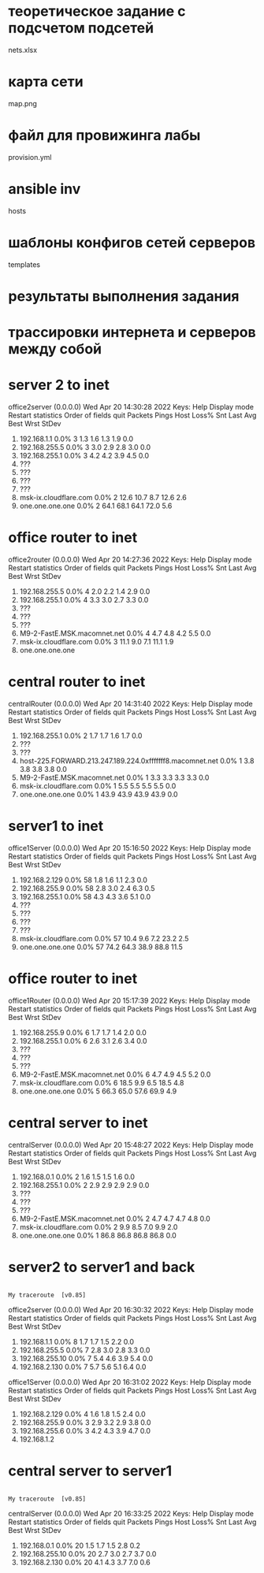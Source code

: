 # теоретическое задание с подсчетом подсетей
nets.xlsx

# карта сети
map.png

# файл для провижинга лабы 
provision.yml

# ansible inv
hosts

# шаблоны конфигов сетей серверов
templates









# результаты выполнения задания

# трассировки интернета и серверов между собой
# server 2 to inet
office2server (0.0.0.0)                                                                                                                                                   Wed Apr 20 14:30:28 2022
Keys:  Help   Display mode   Restart statistics   Order of fields   quit
                                                                                                                                                          Packets               Pings
 Host                                                                                                                                                   Loss%   Snt   Last   Avg  Best  Wrst StDev
 1. 192.168.1.1                                                                                                                                          0.0%     3    1.3   1.6   1.3   1.9   0.0
 2. 192.168.255.5                                                                                                                                        0.0%     3    3.0   2.9   2.8   3.0   0.0
 3. 192.168.255.1                                                                                                                                        0.0%     3    4.2   4.2   3.9   4.5   0.0
 4. ???
 5. ???
 6. ???
 7. ???
 8. msk-ix.cloudflare.com                                                                                                                                0.0%     2   12.6  10.7   8.7  12.6   2.6
 9. one.one.one.one                                                                                                                                      0.0%     2   64.1  68.1  64.1  72.0   5.6



# office router to inet
office2router (0.0.0.0)                                                                                                                                                   Wed Apr 20 14:27:36 2022
Keys:  Help   Display mode   Restart statistics   Order of fields   quit
                                                                                                                                                          Packets               Pings
 Host                                                                                                                                                   Loss%   Snt   Last   Avg  Best  Wrst StDev
 1. 192.168.255.5                                                                                                                                        0.0%     4    2.0   2.2   1.4   2.9   0.0
 2. 192.168.255.1                                                                                                                                        0.0%     4    3.3   3.0   2.7   3.3   0.0
 3. ???
 4. ???
 5. ???
 6. M9-2-FastE.MSK.macomnet.net                                                                                                                          0.0%     4    4.7   4.8   4.2   5.5   0.0
 7. msk-ix.cloudflare.com                                                                                                                                0.0%     3   11.1   9.0   7.1  11.1   1.9
 8. one.one.one.one      
 
# central router to inet 
centralRouter (0.0.0.0)                                                                                                                                                   Wed Apr 20 14:31:40 2022
Keys:  Help   Display mode   Restart statistics   Order of fields   quit
                                                                                                                                                          Packets               Pings
 Host                                                                                                                                                   Loss%   Snt   Last   Avg  Best  Wrst StDev
 1. 192.168.255.1                                                                                                                                        0.0%     2    1.7   1.7   1.6   1.7   0.0
 2. ???
 3. ???
 4. host-225.FORWARD.213.247.189.224.0xfffffff8.macomnet.net                                                                                             0.0%     1    3.8   3.8   3.8   3.8   0.0
 5. M9-2-FastE.MSK.macomnet.net                                                                                                                          0.0%     1    3.3   3.3   3.3   3.3   0.0
 6. msk-ix.cloudflare.com                                                                                                                                0.0%     1    5.5   5.5   5.5   5.5   0.0
 7. one.one.one.one                                                                                                                                      0.0%     1   43.9  43.9  43.9  43.9   0.0


# server1 to inet
office1Server (0.0.0.0)                                                                                                                                                   Wed Apr 20 15:16:50 2022
Keys:  Help   Display mode   Restart statistics   Order of fields   quit
                                                                                                                                                          Packets               Pings
 Host                                                                                                                                                   Loss%   Snt   Last   Avg  Best  Wrst StDev
 1. 192.168.2.129                                                                                                                                        0.0%    58    1.8   1.6   1.1   2.3   0.0
 2. 192.168.255.9                                                                                                                                        0.0%    58    2.8   3.0   2.4   6.3   0.5
 3. 192.168.255.1                                                                                                                                        0.0%    58    4.3   4.3   3.6   5.1   0.0
 4. ???
 5. ???
 6. ???
 7. ???
 8. msk-ix.cloudflare.com                                                                                                                                0.0%    57   10.4   9.6   7.2  23.2   2.5
 9. one.one.one.one                                                                                                                                      0.0%    57   74.2  64.3  38.9  88.8  11.5



# office router to inet
office1Router (0.0.0.0)                                                                                                                                                   Wed Apr 20 15:17:39 2022
Keys:  Help   Display mode   Restart statistics   Order of fields   quit
                                                                                                                                                          Packets               Pings
 Host                                                                                                                                                   Loss%   Snt   Last   Avg  Best  Wrst StDev
 1. 192.168.255.9                                                                                                                                        0.0%     6    1.7   1.7   1.4   2.0   0.0
 2. 192.168.255.1                                                                                                                                        0.0%     6    2.6   3.1   2.6   3.4   0.0
 3. ???
 4. ???
 5. ???
 6. M9-2-FastE.MSK.macomnet.net                                                                                                                          0.0%     6    4.7   4.9   4.5   5.2   0.0
 7. msk-ix.cloudflare.com                                                                                                                                0.0%     6   18.5   9.9   6.5  18.5   4.8
 8. one.one.one.one                                                                                                                                      0.0%     5   66.3  65.0  57.6  69.9   4.9




# central server to inet
centralServer (0.0.0.0)                                                                                                                                                   Wed Apr 20 15:48:27 2022
Keys:  Help   Display mode   Restart statistics   Order of fields   quit
                                                                                                                                                          Packets               Pings
 Host                                                                                                                                                   Loss%   Snt   Last   Avg  Best  Wrst StDev
 1. 192.168.0.1                                                                                                                                          0.0%     2    1.6   1.5   1.5   1.6   0.0
 2. 192.168.255.1                                                                                                                                        0.0%     2    2.9   2.9   2.9   2.9   0.0
 3. ???
 4. ???
 5. ???
 6. M9-2-FastE.MSK.macomnet.net                                                                                                                          0.0%     2    4.7   4.7   4.7   4.8   0.0
 7. msk-ix.cloudflare.com                                                                                                                                0.0%     2    9.9   8.5   7.0   9.9   2.0
 8. one.one.one.one                                                                                                                                      0.0%     1   86.8  86.8  86.8  86.8   0.0


# server2 to server1 and back
                                                                                     My traceroute  [v0.85]
office2server (0.0.0.0)                                                                                                                                                   Wed Apr 20 16:30:32 2022
Keys:  Help   Display mode   Restart statistics   Order of fields   quit
                                                                                                                                                          Packets               Pings
 Host                                                                                                                                                   Loss%   Snt   Last   Avg  Best  Wrst StDev
 1. 192.168.1.1                                                                                                                                          0.0%     8    1.7   1.7   1.5   2.2   0.0
 2. 192.168.255.5                                                                                                                                        0.0%     7    2.8   3.0   2.8   3.3   0.0
 3. 192.168.255.10                                                                                                                                       0.0%     7    5.4   4.6   3.9   5.4   0.0
 4. 192.168.2.130                                                                                                                                        0.0%     7    5.7   5.6   5.1   6.4   0.0


office1Server (0.0.0.0)                                                                                                                                                   Wed Apr 20 16:31:02 2022
Keys:  Help   Display mode   Restart statistics   Order of fields   quit
                                                                                                                                                          Packets               Pings
 Host                                                                                                                                                   Loss%   Snt   Last   Avg  Best  Wrst StDev
 1. 192.168.2.129                                                                                                                                        0.0%     4    1.6   1.8   1.5   2.4   0.0
 2. 192.168.255.9                                                                                                                                        0.0%     3    2.9   3.2   2.9   3.8   0.0
 3. 192.168.255.6                                                                                                                                        0.0%     3    4.2   4.3   3.9   4.7   0.0
 4. 192.168.1.2    
 
 
# central server to server1
                                                                                      My traceroute  [v0.85]
centralServer (0.0.0.0)                                                                                                                                                   Wed Apr 20 16:33:25 2022
Keys:  Help   Display mode   Restart statistics   Order of fields   quit
                                                                                                                                                          Packets               Pings
 Host                                                                                                                                                   Loss%   Snt   Last   Avg  Best  Wrst StDev
 1. 192.168.0.1                                                                                                                                          0.0%    20    1.5   1.7   1.5   2.8   0.2
 2. 192.168.255.10                                                                                                                                       0.0%    20    2.7   3.0   2.7   3.7   0.0
 3. 192.168.2.130                                                                                                                                        0.0%    20    4.1   4.3   3.7   7.0   0.6








 




 
 
 
 
 
 
 
 
 





